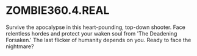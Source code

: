 # ZOMBIE360.4.REAL
Survive the apocalypse in this heart-pounding, top-down shooter. Face relentless hordes and protect your waken soul from 'The Deadening Forsaken.' The last flicker of humanity depends on you. Ready to face the nightmare?
